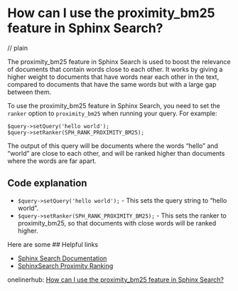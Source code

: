 # How can I use the proximity_bm25 feature in Sphinx Search?
// plain

The proximity_bm25 feature in Sphinx Search is used to boost the relevance of documents that contain words close to each other. It works by giving a higher weight to documents that have words near each other in the text, compared to documents that have the same words but with a large gap between them.

To use the proximity_bm25 feature in Sphinx Search, you need to set the `ranker` option to `proximity_bm25` when running your query. For example:

```
$query->setQuery('hello world');
$query->setRanker(SPH_RANK_PROXIMITY_BM25);
```

The output of this query will be documents where the words “hello” and “world” are close to each other, and will be ranked higher than documents where the words are far apart.

## Code explanation


- `$query->setQuery('hello world');` - This sets the query string to “hello world”.
- `$query->setRanker(SPH_RANK_PROXIMITY_BM25);` - This sets the ranker to proximity_bm25, so that documents with close words will be ranked higher.

Here are some ## Helpful links

- [Sphinx Search Documentation](http://sphinxsearch.com/docs/current.html)
- [SphinxSearch Proximity Ranking](http://sphinxsearch.com/docs/current.html#extended-syntax-proximity-ranking)

onelinerhub: [How can I use the proximity_bm25 feature in Sphinx Search?](https://onelinerhub.com/sphinxsearch/how-can-i-use-the-proximity-bm---feature-in-sphinx-search)